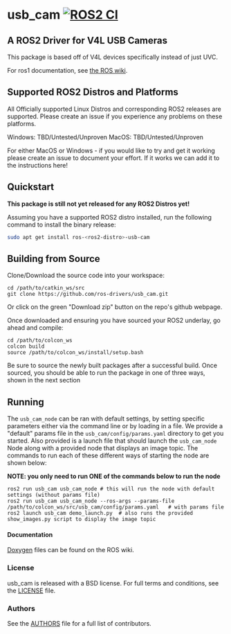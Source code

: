 # usb_cam [![ROS2 CI](https://github.com/ros-drivers/usb_cam/actions/workflows/build_test.yml/badge.svg)](https://github.com/ros-drivers/usb_cam/actions/workflows/build_test.yml)

## A ROS2 Driver for V4L USB Cameras
This package is based off of V4L devices specifically instead of just UVC.

For ros1 documentation, see [the ROS wiki](http://ros.org/wiki/usb_cam).

## Supported ROS2 Distros and Platforms

All Officially supported Linux Distros and corresponding ROS2 releases are supported. Please create an issue if you experience any problems on these platforms.

Windows: TBD/Untested/Unproven
MacOS: TBD/Untested/Unproven

For either MacOS or Windows - if you would like to try and get it working please create an issue to document your effort. If it works we can add it to the instructions here!

## Quickstart

**This package is still not yet released for any ROS2 Distros yet!**

Assuming you have a supported ROS2 distro installed, run the following command to install the binary release:

```bash
sudo apt get install ros-<ros2-distro>-usb-cam
```


## Building from Source

Clone/Download the source code into your workspace:

```
cd /path/to/catkin_ws/src
git clone https://github.com/ros-drivers/usb_cam.git
```

Or click on the green "Download zip" button on the repo's github webpage.

Once downloaded and ensuring you have sourced your ROS2 underlay, go ahead and compile:

```
cd /path/to/colcon_ws
colcon build
source /path/to/colcon_ws/install/setup.bash
```

Be sure to source the newly built packages after a successful build.
Once sourced, you should be able to run the package in one of three ways, shown in the next section

## Running

The `usb_cam_node` can be ran with default settings, by setting specific parameters either via the command line or by loading in a file. We provide a "default" params file in the `usb_cam/config/params.yaml` directory to get you started. Also provided is a launch file that should launch the `usb_cam_node` Node along with a provided node that displays an image topic. The commands to run each of these different ways of starting the node are shown below:

**NOTE: you only need to run ONE of the commands below to run the node**
```
ros2 run usb_cam usb_cam_node # this will run the node with default settings (without params file)
ros2 run usb_cam usb_cam_node --ros-args --params-file /path/to/colcon_ws/src/usb_cam/config/params.yaml   # with params file
ros2 launch usb_cam demo_launch.py  # also runs the provided show_images.py script to display the image topic
```

#### Documentation

[Doxygen](http://docs.ros.org/indigo/api/usb_cam/html/) files can be found on the ROS wiki.

### License
usb_cam is released with a BSD license. For full terms and conditions, see the [LICENSE](LICENSE) file.

### Authors
See the [AUTHORS](AUTHORS.md) file for a full list of contributors.
